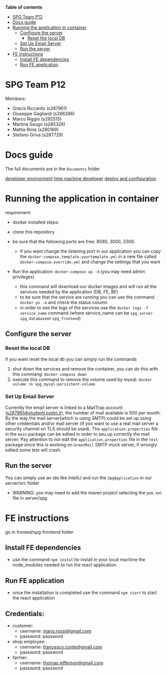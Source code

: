 **Table of contents**
- [SPG Team P12](#spg-team-p12)
- [Docs guide](#docs-guide)
- [Running the application in container](#running-the-application-in-container)
  - [Configure the server](#configure-the-server)
    - [Reset the local DB](#reset-the-local-db)
  - [Set Up Email Server](#set-up-email-server)
  - [Run the server](#run-the-server)
- [FE instructions](#fe-instructions)
  - [Install FE dependencies](#install-fe-dependencies)
  - [Run FE application](#run-fe-application)
# SPG Team P12
Members:
 - Gracis Riccardo (s287961)
 - Giuseppe Gagliardi (s286286)
 - Marco Riggio (s292515)
 - Martina Saugo (s285326)
 - Mattia Riola (s280169)
 - Stefano Griva (s287729)

# Docs guide

The full documents are in the `Documents` folder

[developer environment](/Documentation/SPG_contributes.md)
[time machine developer](/Documentation/TimeMachineManual.md)
[deploy and configuration](/Documentation/SPG_deploy.md)


# Running the application in container
requirement: 
  - docker installed
steps:

- clone this repository
- be sure that the following ports are free: 8080, 3000, 3306.
  - if you want change the listening port in our application you can copy the `docker-compose.template.yourtemplate.yml` in a new file called `docker-compose.override.yml` and change the settings that you want
- Run the application: `docker-compose up -d` (you may need admin privileges)
  - this command will download our docker images and will run all the services needed by the application (DB, FE, BE)
  - to be sure that the service are running you can use the command `docker ps -a` and check the status column
  - in order to see the logs of the services use the `docker logs -f service_name` command (where service_name can be `spg_server` `spg_database`or `spg_frontend`)



## Configure the server

### Reset the local DB
 
 if you want reset the local db you can simply run the commands 
 1. shut down the services and remove the container, you can do this with this commang: `docker-compose down` 
 2. execute this command to remove the volume used by mysql: `docker volume rm spg_mysql-persistent-volume`

### Set Up Email Server

  Currently the email server is linked to a MailTrap account (s287961@studenti.polito.it), the number of mail available is 500 per month.
  By the way the mail server(which is using SMTP) could be set up using other credentials and/or mail server (if yoo want to use a real mail server a security channel on TLS should be used).
  The `application.properties` file in the `main` package can be edited in order to seu up correctly the mail server.
  Pay attention to not edit the `application.properties` file in the `test` package since this is working on `GreenMail` SMTP mock server, if wrongly edited some test will crash.


## Run the server

You can simply use an ide like IntelliJ and run the `SpgApplication` in our server/src folder

 + WARNING: you may need to add the maven project selecting the `pom.xml` file in server/spg

# FE instructions

go in fronted/spg-frontend  folder
## Install FE dependencies

 + use the command `npm install`to install in your local machine the node_modules needed to run the react application

## Run FE application

 + once the installation is completed use the command `npm start` to start the react application

## Credentials:
  - customer: 
    - username: mario.rossi@gmail.com
    - password: password
 - shop employee: 
    - username: francesco.conte@gmail.com
    - password: password
 - farmer: 
    - username: thomas.jefferson@gmail.com
    - password: password

